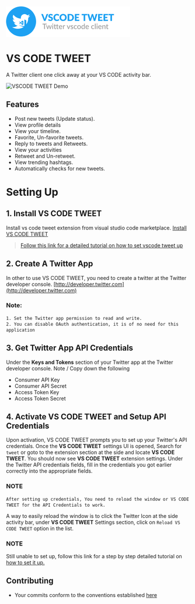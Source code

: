 ![vscode tweet logo](./screenshots/logo.png)
# VS CODE TWEET
A Twitter client one click away at your VS CODE activity bar.

![VSCODE TWEET Demo](./screenshots/shot.gif)


## Features
- Post new tweets (Update status).
- View profile details
- View your timeline.
- Favorite, Un-favorite tweets.
- Reply to tweets and Retweets.
- View your activities
- Retweet and Un-retweet.
- View trending hashtags.
- Automatically checks for new tweets.

# Setting Up
## 1. Install VS CODE TWEET
Install vs code tweet extension from visual studio code marketplace. [Install VS CODE TWEET](https://marketplace.visualstudio.com/items?itemName=ahkohd.vscode-tweet) 

>[Follow this link for a detailed tutorial on how to set vscode tweet up](https://link.medium.com/pcRknlgTsU)

## 2. Create A Twitter App
In other to use VS CODE TWEET, you need to create a twitter at the Twitter developer console. [http://developer.twitter.com](http://developer.twitter.com)

### Note:
    1. Set the Twitter app permission to read and write.
    2. You can disable OAuth authentication, it is of no need for this application

## 3. Get Twitter App API Credentials
Under the **Keys and Tokens** section of your Twitter app at the Twitter developer console. Note / Copy down the following
- Consumer API Key
- Consumer API Secret
- Access Token Key
- Access Token Secret

## 4. Activate VS CODE TWEET and Setup API Credentials
Upon activation, VS CODE TWEET prompts you to set up your Twitter's API credentials.
Once the **VS CODE TWEET** settings UI is opened, Search for `tweet` or goto to the extension section at the side and locate **VS CODE TWEET**. You should now see **VS CODE TWEET** extension settings. Under the Twitter API credentials fields, fill in the credentials you got earlier correctly into the appropriate fields.

### NOTE
    After setting up credentials, You need to reload the window or VS CODE TWEET for the API Credentials to work.
A way to easily reload the window is to click the Twitter Icon at the side activity bar, under  **VS CODE TWEET** Settings section, click on `Reload VS CODE TWEET` option in the list.

###  NOTE
Still unable to set up, follow this link for a step by step detailed tutorial on [how to set it up.](https://link.medium.com/pcRknlgTsU)


## Contributing
 - Your commits conform to the conventions established [here
](https://github.com/conventional-changelog-archived-repos/conventional-changelog-angular/blob/master/convention.md)
